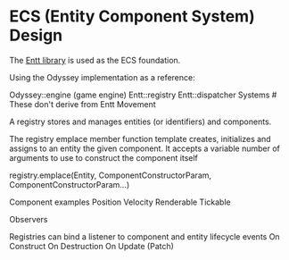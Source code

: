 # ECS (Entity Component System) Design

The [Entt library](https://github.com/skypjack/entt/wiki/Crash-Course:-entity-component-system) is used as the ECS foundation.

Using the Odyssey implementation as a reference:

Odyssey::engine (game engine)
	Entt::registry
	Entt::dispatcher
	Systems # These don't derive from Entt
		Movement


A registry stores and manages entities (or identifiers) and components.

The registry emplace member function template creates, initializes and assigns to an entity the given component. 
It accepts a variable number of arguments to use to construct the component itself

registry.emplace<ComponentName>(Entity, ComponentConstructorParam, ComponentConstructorParam...)

Component examples
	Position
	Velocity
	Renderable
	Tickable


Observers

Registries can bind a listener to component and entity lifecycle events
	On Construct
	On Destruction
	On Update (Patch)

